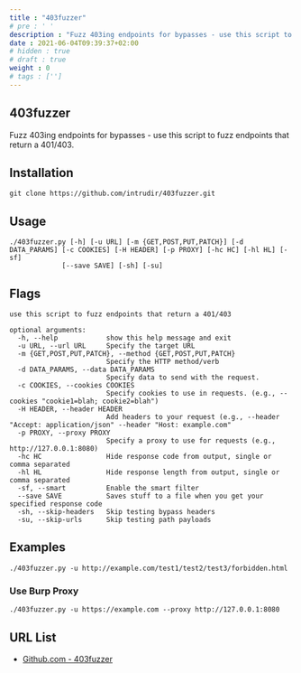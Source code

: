 ```yaml
---
title : "403fuzzer"
# pre : ' '
description : "Fuzz 403ing endpoints for bypasses - use this script to fuzz endpoints that return a 401/403."
date : 2021-06-04T09:39:37+02:00
# hidden : true
# draft : true
weight : 0
# tags : ['']
---
```


## 403fuzzer

Fuzz 403ing endpoints for bypasses - use this script to fuzz endpoints that return a 401/403.

## Installation

```plain
git clone https://github.com/intrudir/403fuzzer.git
```

## Usage

```plain
./403fuzzer.py [-h] [-u URL] [-m {GET,POST,PUT,PATCH}] [-d DATA_PARAMS] [-c COOKIES] [-H HEADER] [-p PROXY] [-hc HC] [-hl HL] [-sf]
             [--save SAVE] [-sh] [-su]
```

## Flags

```plain
use this script to fuzz endpoints that return a 401/403

optional arguments:
  -h, --help            show this help message and exit
  -u URL, --url URL     Specify the target URL
  -m {GET,POST,PUT,PATCH}, --method {GET,POST,PUT,PATCH}
                        Specify the HTTP method/verb
  -d DATA_PARAMS, --data DATA_PARAMS
                        Specify data to send with the request.
  -c COOKIES, --cookies COOKIES
                        Specify cookies to use in requests. (e.g., --cookies "cookie1=blah; cookie2=blah")
  -H HEADER, --header HEADER
                        Add headers to your request (e.g., --header "Accept: application/json" --header "Host: example.com"
  -p PROXY, --proxy PROXY
                        Specify a proxy to use for requests (e.g., http://127.0.0.1:8080)
  -hc HC                Hide response code from output, single or comma separated
  -hl HL                Hide response length from output, single or comma separated
  -sf, --smart          Enable the smart filter
  --save SAVE           Saves stuff to a file when you get your specified response code
  -sh, --skip-headers   Skip testing bypass headers
  -su, --skip-urls      Skip testing path payloads
```

## Examples

```plain
./403fuzzer.py -u http://example.com/test1/test2/test3/forbidden.html
```

### Use Burp Proxy

```plain
./403fuzzer.py -u https://example.com --proxy http://127.0.0.1:8080
```

## URL List

* [Github.com - 403fuzzer](https://github.com/intrudir/403fuzzer)
